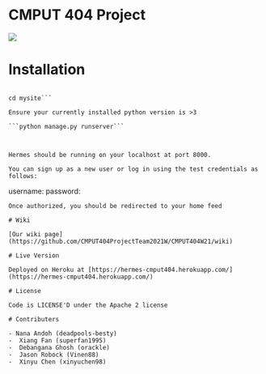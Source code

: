 # CMPUT 404 Project

![](https://i.ibb.co/6XrGCHN/Group-2.png)

# Installation

```git clone https://github.com/CMPUT404ProjectTeam2021W/CMPUT404W21.git

cd mysite```

Ensure your currently installed python version is >3

```python manage.py runserver```



Hermes should be running on your localhost at port 8000.

You can sign up as a new user or log in using the test credentials as follows: 

``` 
username: 
password: 
```
Once authorized, you should be redirected to your home feed

# Wiki

[Our wiki page](https://github.com/CMPUT404ProjectTeam2021W/CMPUT404W21/wiki)

# Live Version

Deployed on Heroku at [https://hermes-cmput404.herokuapp.com/](https://hermes-cmput404.herokuapp.com/)

# License

Code is LICENSE'D under the Apache 2 license

# Contributers

- Nana Andoh (deadpools-besty)
-  Xiang Fan (superfan1995)
-  Debangana Ghosh (orackle)
-  Jason Robock (Vinen88)
-  Xinyu Chen (xinyuchen98)




